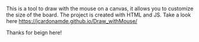 This is a tool to draw with the mouse on a canvas, it allows you to customize the size of the board. The project is created with HTML and JS. Take a look here https://jcardonamde.github.io/Draw_withMouse/

Thanks for beign here!
